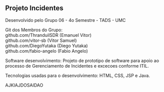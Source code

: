 ## Projeto Incidentes
Desenvolvido pelo Grupo 06 - 4o Semestre - TADS - UMC 

Git dos Membros do Grupo:<br> 
github.com/ThranduilSDR (Emanuel Vitor)<br>
github.com/vitor-sb     (Vitor Samuel)<br>
github.com/DiegoYutaka  (Diego Yutaka)<br>
github.com/fabio-angelo (Fabio Angelo)<br>

Software desenvolvimento: 
Projeto de prototipo de software para apoio ao processo de Gerenciamento de Incidentes e excecoes conforme ITIL.

Tecnologias usadas para o desenvolvimento:
HTML, CSS, JSP e Java.

AJKIAJDOSAIDAO
